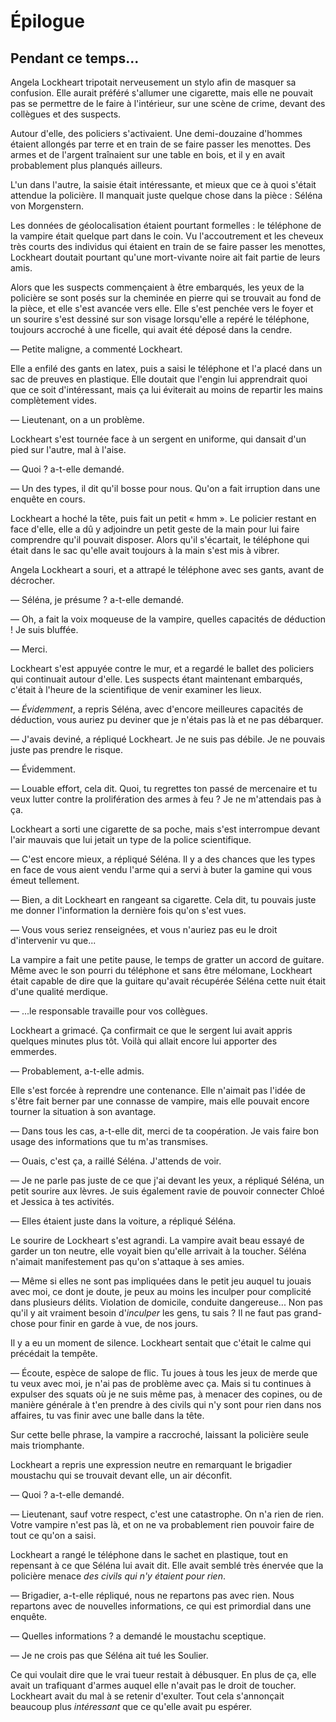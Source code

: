 Épilogue
==========

Pendant ce temps...
------------------------

Angela Lockheart tripotait nerveusement un stylo afin de masquer sa
confusion. Elle aurait préféré s'allumer une cigarette, mais elle ne
pouvait pas se permettre de le faire à l'intérieur, sur une scène de
crime, devant des collègues et des suspects. 

Autour d'elle, des policiers s'activaient. Une demi-douzaine d'hommes étaient allongés par terre et en train de se faire passer les
menottes. Des armes et de l'argent traînaient sur une table en bois,
et il y en avait probablement plus planqués ailleurs. 

L'un dans l'autre, la saisie était intéressante, et mieux que ce à
quoi s'était attendue la policière. Il manquait juste quelque chose
dans la pièce : Séléna von Morgenstern. 

Les données de géolocalisation étaient pourtant formelles : le
téléphone de la vampire était quelque part dans le coin. Vu
l'accoutrement et les cheveux très courts des individus qui étaient en
train de se faire passer les menottes, Lockheart doutait pourtant
qu'une mort-vivante noire ait fait partie de leurs amis. 

Alors que les suspects commençaient à être embarqués, les yeux de la
policière se sont posés sur la cheminée en pierre qui 
se trouvait au fond de la pièce, et elle s'est avancée vers elle. Elle
s'est penchée vers le foyer et un sourire s'est dessiné sur son
visage lorsqu'elle a repéré le téléphone, toujours accroché à une
ficelle, qui avait été déposé dans la cendre. 

— Petite maligne, a commenté Lockheart.

Elle a enfilé des gants en latex, puis a saisi le téléphone et l'a
placé dans un sac de preuves en plastique. Elle doutait que l'engin
lui apprendrait quoi que ce 
soit d'intéressant, mais ça lui éviterait au moins de repartir les
mains complètement vides. 

— Lieutenant, on a un problème. 

Lockheart s'est tournée face à un sergent en uniforme, qui dansait
d'un pied sur l'autre, mal à l'aise. 

— Quoi ? a-t-elle demandé.

— Un des types, il dit qu'il bosse pour nous. Qu'on a fait irruption
dans une enquête en cours. 

Lockheart a hoché la tête, puis fait un petit « hmm ». Le policier
restant en face d'elle, elle a dû y adjoindre un petit geste de la
main pour lui faire comprendre qu'il pouvait disposer. Alors qu'il
s'écartait, le téléphone qui était dans le sac qu'elle avait toujours
à la main s'est mis à vibrer. 

Angela Lockheart a souri, et a attrapé le téléphone avec ses gants,
avant de décrocher. 

— Séléna, je présume ? a-t-elle demandé. 

— Oh, a fait la voix moqueuse de la vampire, quelles capacités de
déduction ! Je suis bluffée.

— Merci.

Lockheart s'est appuyée contre le mur, et a regardé le ballet des
policiers qui continuait autour d'elle. Les suspects étant maintenant
embarqués, c'était à l'heure de la scientifique de venir examiner les
lieux. 

— *Évidemment*, a repris Séléna, avec d'encore meilleures capacités
de déduction, vous auriez pu deviner que je n'étais pas là et ne pas
débarquer. 

— J'avais deviné, a répliqué Lockheart. Je ne suis pas débile. Je ne
pouvais juste pas prendre le risque. 

— Évidemment. 

— Louable effort, cela dit. Quoi, tu regrettes ton passé de
mercenaire et tu veux lutter contre la prolifération des armes à feu ?
Je ne m'attendais pas à ça. 

Lockheart a sorti une cigarette de sa poche, mais s'est interrompue
devant l'air mauvais que lui jetait un type de la police
scientifique. 

— C'est encore mieux, a répliqué Séléna. Il y a des chances que les
types en face de vous aient vendu l'arme qui a servi à buter la gamine
qui vous émeut tellement. 

— Bien, a dit Lockheart en rangeant sa cigarette. Cela dit, tu pouvais
juste me donner l'information la dernière fois qu'on s'est vues. 

— Vous vous seriez renseignées, et vous n'auriez pas eu le droit
d'intervenir vu que...

La vampire a fait une petite pause, le temps de gratter un accord de
guitare. Même avec le son pourri du téléphone et sans être mélomane,
Lockheart était capable de dire que la guitare qu'avait récupérée
Séléna cette nuit était d'une qualité merdique.

— ...le responsable travaille pour vos collègues. 

Lockheart a grimacé. Ça confirmait ce que le sergent lui avait appris
quelques minutes plus tôt. Voilà qui allait encore lui apporter des
emmerdes. 

— Probablement, a-t-elle admis. 

Elle s'est forcée à reprendre une contenance. Elle n'aimait pas l'idée
de s'être fait berner par une connasse de vampire, mais elle pouvait
encore tourner la situation à son avantage.

— Dans tous les cas, a-t-elle dit, merci de ta coopération. Je vais
faire bon usage des informations que tu m'as transmises. 

— Ouais, c'est ça, a raillé Séléna. J'attends de voir. 

— Je ne parle pas juste de ce que j'ai devant les yeux, a répliqué
Séléna, un petit sourire aux lèvres. Je suis également ravie de
pouvoir connecter Chloé et Jessica à tes activités. 

— Elles étaient juste dans la voiture, a répliqué Séléna. 

Le sourire de Lockheart s'est agrandi. La vampire avait beau essayé de
garder un ton neutre, elle voyait bien qu'elle arrivait à la
toucher. Séléna n'aimait manifestement pas qu'on s'attaque à ses
amies. 

— Même si elles ne sont pas impliquées dans le petit jeu auquel tu
jouais avec moi, ce dont je doute, je peux au moins les inculper pour complicité
dans plusieurs délits. Violation de domicile, conduite dangereuse... Non
pas qu'il y ait vraiment besoin d'*inculper* les gens, tu sais ? Il ne
faut pas grand-chose pour finir en garde à vue, de nos jours. 

Il y a eu un moment de silence. Lockheart sentait que c'était le calme
qui précédait la tempête. 

— Écoute, espèce de salope de flic. Tu joues à tous les jeux de merde
que tu veux avec moi, je n'ai pas de problème avec ça. Mais si tu
continues à expulser des squats où je ne suis même pas, à menacer des
copines, ou de manière générale à t'en prendre à des civils qui n'y
sont pour rien dans nos affaires, tu vas finir avec une balle dans la
tête. 

Sur cette belle phrase, la vampire a raccroché, laissant la policière
seule mais triomphante.

Lockheart a repris une expression neutre en remarquant le
brigadier moustachu qui se trouvait devant elle, un air déconfit. 

— Quoi ? a-t-elle demandé. 

— Lieutenant, sauf votre respect, c'est une catastrophe. On n'a rien
de rien. Votre vampire n'est pas là, et on ne va probablement rien
pouvoir faire de tout ce qu'on a saisi. 

Lockheart a rangé le téléphone dans le sachet en plastique, tout en
repensant à ce que Séléna lui avait dit. Elle avait semblé très énervée
que la policière menace *des civils qui n'y étaient pour rien*. 

— Brigadier, a-t-elle répliqué, nous ne repartons pas avec rien. Nous
repartons avec de nouvelles informations, ce qui est primordial dans
une enquête. 

— Quelles informations ? a demandé le moustachu sceptique. 

— Je ne crois pas que Séléna ait tué les Soulier. 

Ce qui voulait dire que le vrai tueur restait à débusquer. En plus de
ça, elle avait un trafiquant d'armes auquel elle n'avait pas le droit
de toucher. Lockheart avait du mal à se retenir d'exulter. Tout cela
s'annonçait beaucoup plus *intéressant* que ce qu'elle avait pu
espérer. 
